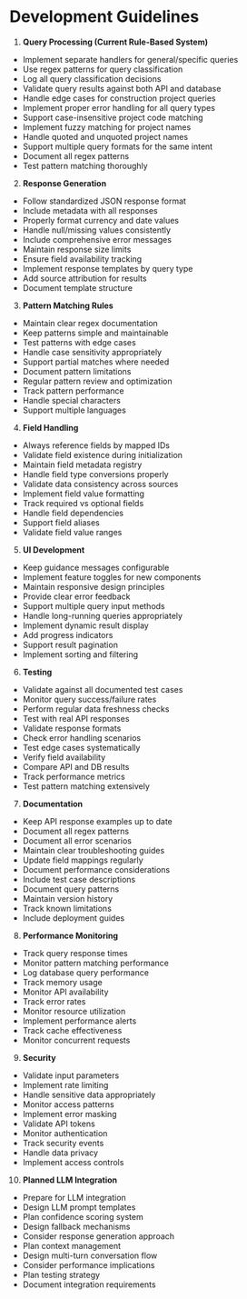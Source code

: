 # Development Guidelines

1. **Query Processing (Current Rule-Based System)**
- Implement separate handlers for general/specific queries
- Use regex patterns for query classification
- Log all query classification decisions
- Validate query results against both API and database
- Handle edge cases for construction project queries
- Implement proper error handling for all query types
- Support case-insensitive project code matching
- Implement fuzzy matching for project names
- Handle quoted and unquoted project names
- Support multiple query formats for the same intent
- Document all regex patterns
- Test pattern matching thoroughly

2. **Response Generation**
- Follow standardized JSON response format
- Include metadata with all responses
- Properly format currency and date values
- Handle null/missing values consistently
- Include comprehensive error messages
- Maintain response size limits
- Ensure field availability tracking
- Implement response templates by query type
- Add source attribution for results
- Document template structure

3. **Pattern Matching Rules**
- Maintain clear regex documentation
- Keep patterns simple and maintainable
- Test patterns with edge cases
- Handle case sensitivity appropriately
- Support partial matches where needed
- Document pattern limitations
- Regular pattern review and optimization
- Track pattern performance
- Handle special characters
- Support multiple languages

4. **Field Handling**
- Always reference fields by mapped IDs
- Validate field existence during initialization
- Maintain field metadata registry
- Handle field type conversions properly
- Validate data consistency across sources
- Implement field value formatting
- Track required vs optional fields
- Handle field dependencies
- Support field aliases
- Validate field value ranges

5. **UI Development**
- Keep guidance messages configurable
- Implement feature toggles for new components
- Maintain responsive design principles
- Provide clear error feedback
- Support multiple query input methods
- Handle long-running queries appropriately
- Implement dynamic result display
- Add progress indicators
- Support result pagination
- Implement sorting and filtering

6. **Testing**
- Validate against all documented test cases
- Monitor query success/failure rates
- Perform regular data freshness checks
- Test with real API responses
- Validate response formats
- Check error handling scenarios
- Test edge cases systematically
- Verify field availability
- Compare API and DB results
- Track performance metrics
- Test pattern matching extensively

7. **Documentation**
- Keep API response examples up to date
- Document all regex patterns
- Document all error scenarios
- Maintain clear troubleshooting guides
- Update field mappings regularly
- Document performance considerations
- Include test case descriptions
- Document query patterns
- Maintain version history
- Track known limitations
- Include deployment guides

8. **Performance Monitoring**
- Track query response times
- Monitor pattern matching performance
- Log database query performance
- Track memory usage
- Monitor API availability
- Track error rates
- Monitor resource utilization
- Implement performance alerts
- Track cache effectiveness
- Monitor concurrent requests

9. **Security**
- Validate input parameters
- Implement rate limiting
- Handle sensitive data appropriately
- Monitor access patterns
- Implement error masking
- Validate API tokens
- Monitor authentication
- Track security events
- Handle data privacy
- Implement access controls

10. **Planned LLM Integration**
- Prepare for LLM integration
- Design LLM prompt templates
- Plan confidence scoring system
- Design fallback mechanisms
- Consider response generation approach
- Plan context management
- Design multi-turn conversation flow
- Consider performance implications
- Plan testing strategy
- Document integration requirements
